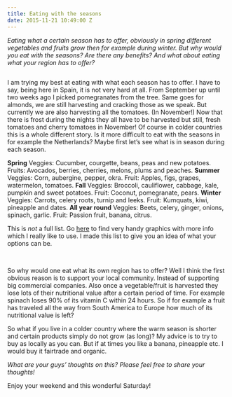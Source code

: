 ```yaml
---
title: Eating with the seasons
date: 2015-11-21 10:49:00 Z
---
```


*Eating what a certain season has to offer, obviously in spring different vegetables and fruits grow then for example during winter. But why would you eat with the seasons? Are there any benefits? And what about eating what your region has to offer?*

<IMAGE>

I am trying my best at eating with what each season has to offer. I have to say, being here in Spain, it is not very hard at all. From September up until two weeks ago I picked pomegranates from the tree. Same goes for almonds, we are still harvesting and cracking those as we speak. But currently we are also harvesting all the tomatoes. (In November!) Now that there is frost during the nights they all have to be harvested but still, fresh tomatoes and cherry tomatoes in November! Of course in colder countries this is a whole different story. Is it more difficult to eat with the seasons in for example the Netherlands? Maybe first let’s see what is in season during each season. 

**Spring**
Veggies: Cucumber, courgette, beans, peas and new potatoes. Fruits: Avocados, berries, cherries, melons, plums and peaches.
**Summer**
Veggies: Corn, aubergine, pepper, okra. Fruit: Apples, figs, grapes, watermelon, tomatoes.
**Fall**
Veggies: Broccoli, cauliflower, cabbage, kale, pumpkin and sweet potatoes. Fruit: Coconut, pomegranate, pears.
**Winter**
Veggies: Carrots, celery roots, turnip and leeks. Fruit: Kumquats, kiwi, pineapple and dates. 
**All year round**
Veggies: Beets, celery, ginger, onions, spinach, garlic.  Fruit: Passion fruit, banana, citrus.

This is *not* a full list. Go [here](http://shop.chasingdelicious.com/)  to find very handy graphics with more info which I really like to use. I made this list to give you an idea of what your options can be.

<IMAGE>

<IMAGE>

So why would one eat what its own region has to offer? Well I think the first obvious reason is to support your local community. Instead of supporting big commercial companies. Also once a vegetable/fruit is harvested they lose lots of their nutritional value after a certain period of time. For example spinach loses 90% of its vitamin C within 24 hours. So if for example a fruit has traveled all the way from South America to Europe how much of its nutritional value is left?

So what if you live in a colder country where the warm season is shorter and certain products simply do not grow (as long)? My advice is to try to buy as locally as you can. But if at times you like a banana, pineapple etc. I would buy it fairtrade and organic.

*What are your guys’ thoughts on this? Please feel free to share your thoughts!*

Enjoy your weekend and this wonderful Saturday!